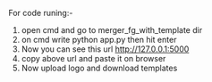 For code runing:-
1) open cmd and go to merger_fg_with_template dir
2) on cmd write python app.py then hit enter
3) Now you can see this url  http://127.0.0.1:5000
4) copy above url and paste it on browser
5) Now upload logo and download templates
